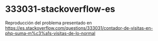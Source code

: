 # 333031-stackoverflow-es
Reproducción del problema presentado en https://es.stackoverflow.com/questions/333031/contador-de-visitas-en-php-suma-m%c3%a1s-visitas-de-lo-normal
